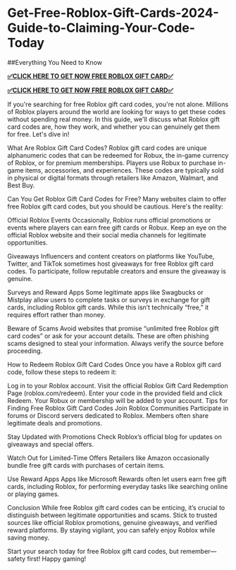 # Get-Free-Roblox-Gift-Cards-2024-Guide-to-Claiming-Your-Code-Today
##Everything You Need to Know



**[✅CLICK HERE TO GET NOW FREE ROBLOX GIFT CARD✅](https://usaofferzon.com/roblox)**


**[✅CLICK HERE TO GET NOW FREE ROBLOX GIFT CARD✅](https://usaofferzon.com/giftcard)**

If you're searching for free Roblox gift card codes, you're not alone. Millions of Roblox players around the world are looking for ways to get these codes without spending real money. In this guide, we'll discuss what Roblox gift card codes are, how they work, and whether you can genuinely get them for free. Let's dive in!

What Are Roblox Gift Card Codes? Roblox gift card codes are unique alphanumeric codes that can be redeemed for Robux, the in-game currency of Roblox, or for premium memberships. Players use Robux to purchase in-game items, accessories, and experiences. These codes are typically sold in physical or digital formats through retailers like Amazon, Walmart, and Best Buy.

Can You Get Roblox Gift Card Codes for Free? Many websites claim to offer free Roblox gift card codes, but you should be cautious. Here's the reality:

Official Roblox Events Occasionally, Roblox runs official promotions or events where players can earn free gift cards or Robux. Keep an eye on the official Roblox website and their social media channels for legitimate opportunities.

Giveaways Influencers and content creators on platforms like YouTube, Twitter, and TikTok sometimes host giveaways for free Roblox gift card codes. To participate, follow reputable creators and ensure the giveaway is genuine.

Surveys and Reward Apps Some legitimate apps like Swagbucks or Mistplay allow users to complete tasks or surveys in exchange for gift cards, including Roblox gift cards. While this isn’t technically “free,” it requires effort rather than money.

Beware of Scams Avoid websites that promise “unlimited free Roblox gift card codes” or ask for your account details. These are often phishing scams designed to steal your information. Always verify the source before proceeding.

How to Redeem Roblox Gift Card Codes Once you have a Roblox gift card code, follow these steps to redeem it:

Log in to your Roblox account. Visit the official Roblox Gift Card Redemption Page (roblox.com/redeem). Enter your code in the provided field and click Redeem. Your Robux or membership will be added to your account. Tips for Finding Free Roblox Gift Card Codes Join Roblox Communities Participate in forums or Discord servers dedicated to Roblox. Members often share legitimate deals and promotions.

Stay Updated with Promotions Check Roblox’s official blog for updates on giveaways and special offers.

Watch Out for Limited-Time Offers Retailers like Amazon occasionally bundle free gift cards with purchases of certain items.

Use Reward Apps Apps like Microsoft Rewards often let users earn free gift cards, including Roblox, for performing everyday tasks like searching online or playing games.

Conclusion While free Roblox gift card codes can be enticing, it’s crucial to distinguish between legitimate opportunities and scams. Stick to trusted sources like official Roblox promotions, genuine giveaways, and verified reward platforms. By staying vigilant, you can safely enjoy Roblox while saving money.

Start your search today for free Roblox gift card codes, but remember—safety first! Happy gaming!

